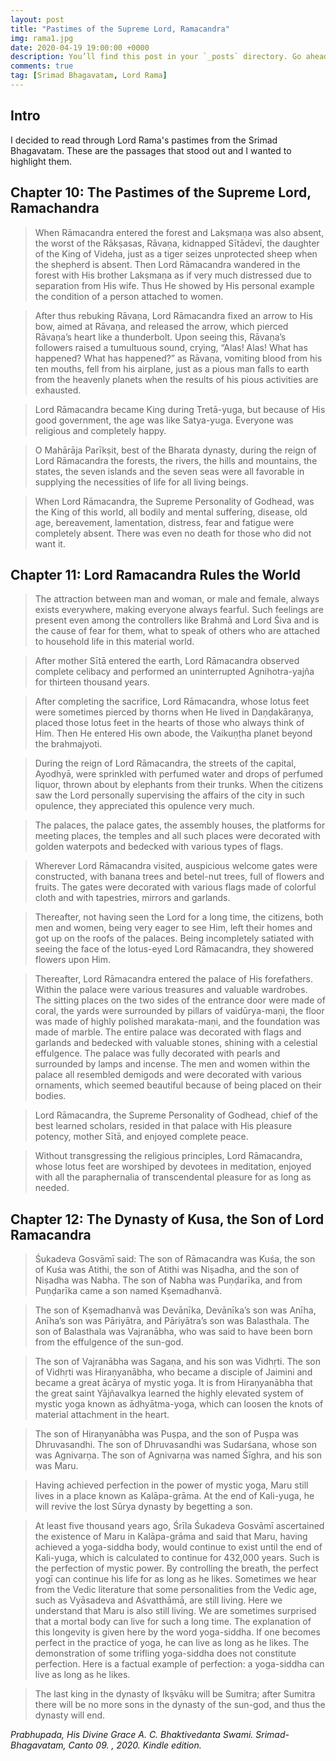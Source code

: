 ```yaml
---
layout: post
title: "Pastimes of the Supreme Lord, Ramacandra"
img: rama1.jpg
date: 2020-04-19 19:00:00 +0000
description: You’ll find this post in your `_posts` directory. Go ahead and edit it and re-build the site to see your changes. # Add post description (optional)
comments: true
tag: [Srimad Bhagavatam, Lord Rama]
---
```

## Intro
I decided to read through Lord Rama's pastimes from the Srimad Bhagavatam. These are the passages that stood out and I wanted to highlight them.

## Chapter 10: The Pastimes of the Supreme Lord, Ramachandra
> When Rāmacandra entered the forest and Lakṣmaṇa was also absent, the worst of the Rākṣasas, Rāvaṇa, kidnapped Sītādevī, the daughter of the King of Videha, just as a tiger seizes unprotected sheep when the shepherd is absent. Then Lord Rāmacandra wandered in the forest with His brother Lakṣmaṇa as if very much distressed due to separation from His wife. Thus He showed by His personal example the condition of a person attached to women.

> After thus rebuking Rāvaṇa, Lord Rāmacandra fixed an arrow to His bow, aimed at Rāvaṇa, and released the arrow, which pierced Rāvaṇa’s heart like a thunderbolt. Upon seeing this, Rāvaṇa’s followers raised a tumultuous sound, crying, “Alas! Alas! What has happened? What has happened?” as Rāvaṇa, vomiting blood from his ten mouths, fell from his airplane, just as a pious man falls to earth from the heavenly planets when the results of his pious activities are exhausted.

> Lord Rāmacandra became King during Tretā-yuga, but because of His good government, the age was like Satya-yuga. Everyone was religious and completely happy.

> O Mahārāja Parīkṣit, best of the Bharata dynasty, during the reign of Lord Rāmacandra the forests, the rivers, the hills and mountains, the states, the seven islands and the seven seas were all favorable in supplying the necessities of life for all living beings.

> When Lord Rāmacandra, the Supreme Personality of Godhead, was the King of this world, all bodily and mental suffering, disease, old age, bereavement, lamentation, distress, fear and fatigue were completely absent. There was even no death for those who did not want it.

## Chapter 11: Lord Ramacandra Rules the World

> The attraction between man and woman, or male and female, always exists everywhere, making everyone always fearful. Such feelings are present even among the controllers like Brahmā and Lord Śiva and is the cause of fear for them, what to speak of others who are attached to household life in this material world.

> After mother Sītā entered the earth, Lord Rāmacandra observed complete celibacy and performed an uninterrupted Agnihotra-yajña for thirteen thousand years.

> After completing the sacrifice, Lord Rāmacandra, whose lotus feet were sometimes pierced by thorns when He lived in Daṇḍakāraṇya, placed those lotus feet in the hearts of those who always think of Him. Then He entered His own abode, the Vaikuṇṭha planet beyond the brahmajyoti.

> During the reign of Lord Rāmacandra, the streets of the capital, Ayodhyā, were sprinkled with perfumed water and drops of perfumed liquor, thrown about by elephants from their trunks. When the citizens saw the Lord personally supervising the affairs of the city in such opulence, they appreciated this opulence very much.

> The palaces, the palace gates, the assembly houses, the platforms for meeting places, the temples and all such places were decorated with golden waterpots and bedecked with various types of flags.

> Wherever Lord Rāmacandra visited, auspicious welcome gates were constructed, with banana trees and betel-nut trees, full of flowers and fruits. The gates were decorated with various flags made of colorful cloth and with tapestries, mirrors and garlands.

> Thereafter, not having seen the Lord for a long time, the citizens, both men and women, being very eager to see Him, left their homes and got up on the roofs of the palaces. Being incompletely satiated with seeing the face of the lotus-eyed Lord Rāmacandra, they showered flowers upon Him.

> Thereafter, Lord Rāmacandra entered the palace of His forefathers. Within the palace were various treasures and valuable wardrobes. The sitting places on the two sides of the entrance door were made of coral, the yards were surrounded by pillars of vaidūrya-maṇi, the floor was made of highly polished marakata-maṇi, and the foundation was made of marble. The entire palace was decorated with flags and garlands and bedecked with valuable stones, shining with a celestial effulgence. The palace was fully decorated with pearls and surrounded by lamps and incense. The men and women within the palace all resembled demigods and were decorated with various ornaments, which seemed beautiful because of being placed on their bodies.

> Lord Rāmacandra, the Supreme Personality of Godhead, chief of the best learned scholars, resided in that palace with His pleasure potency, mother Sītā, and enjoyed complete peace.

> Without transgressing the religious principles, Lord Rāmacandra, whose lotus feet are worshiped by devotees in meditation, enjoyed with all the paraphernalia of transcendental pleasure for as long as needed.

## Chapter 12: The Dynasty of Kusa, the Son of Lord Ramacandra

> Śukadeva Gosvāmī said: The son of Rāmacandra was Kuśa, the son of Kuśa was Atithi, the son of Atithi was Niṣadha, and the son of Niṣadha was Nabha. The son of Nabha was Puṇḍarīka, and from Puṇḍarīka came a son named Kṣemadhanvā.

> The son of Kṣemadhanvā was Devānīka, Devānīka’s son was Anīha, Anīha’s son was Pāriyātra, and Pāriyātra’s son was Balasthala. The son of Balasthala was Vajranābha, who was said to have been born from the effulgence of the sun-god.

> The son of Vajranābha was Sagaṇa, and his son was Vidhṛti. The son of Vidhṛti was Hiraṇyanābha, who became a disciple of Jaimini and became a great ācārya of mystic yoga. It is from Hiraṇyanābha that the great saint Yājñavalkya learned the highly elevated system of mystic yoga known as ādhyātma-yoga, which can loosen the knots of material attachment in the heart.

> The son of Hiraṇyanābha was Puṣpa, and the son of Puṣpa was Dhruvasandhi. The son of Dhruvasandhi was Sudarśana, whose son was Agnivarṇa. The son of Agnivarṇa was named Śīghra, and his son was Maru.

> Having achieved perfection in the power of mystic yoga, Maru still lives in a place known as Kalāpa-grāma. At the end of Kali-yuga, he will revive the lost Sūrya dynasty by begetting a son.

> At least five thousand years ago, Śrīla Śukadeva Gosvāmī ascertained the existence of Maru in Kalāpa-grāma and said that Maru, having achieved a yoga-siddha body, would continue to exist until the end of Kali-yuga, which is calculated to continue for 432,000 years. Such is the perfection of mystic power. By controlling the breath, the perfect yogī can continue his life for as long as he likes. Sometimes we hear from the Vedic literature that some personalities from the Vedic age, such as Vyāsadeva and Aśvatthāmā, are still living. Here we understand that Maru is also still living. We are sometimes surprised that a mortal body can live for such a long time. The explanation of this longevity is given here by the word yoga-siddha. If one becomes perfect in the practice of yoga, he can live as long as he likes. The demonstration of some trifling yoga-siddha does not constitute perfection. Here is a factual example of perfection: a yoga-siddha can live as long as he likes. 

> The last king in the dynasty of Ikṣvāku will be Sumitra; after Sumitra there will be no more sons in the dynasty of the sun-god, and thus the dynasty will end.

<cite>Prabhupada, His Divine Grace A. C. Bhaktivedanta Swami. Srimad-Bhagavatam, Canto 09. , 2020. Kindle edition.</cite>